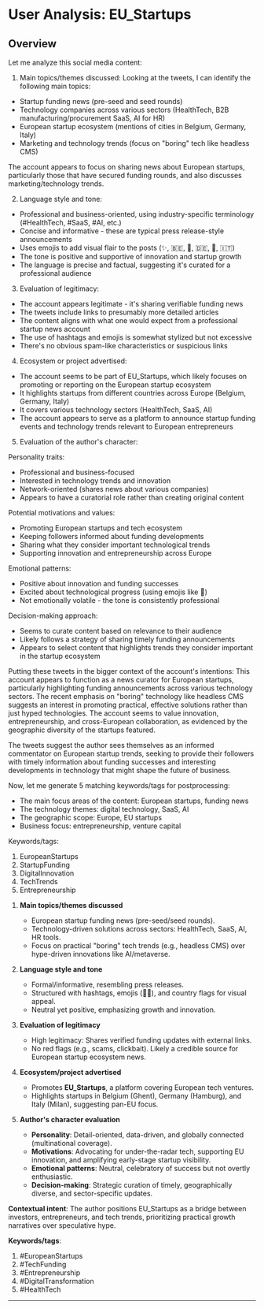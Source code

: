 # User Analysis: EU_Startups

## Overview

<think>
Let me analyze this social media content:

1. Main topics/themes discussed:
Looking at the tweets, I can identify the following main topics:
- Startup funding news (pre-seed and seed rounds)
- Technology companies across various sectors (HealthTech, B2B manufacturing/procurement SaaS, AI for HR)
- European startup ecosystem (mentions of cities in Belgium, Germany, Italy)
- Marketing and technology trends (focus on "boring" tech like headless CMS)

The account appears to focus on sharing news about European startups, particularly those that have secured funding rounds, and also discusses marketing/technology trends.

2. Language style and tone:
- Professional and business-oriented, using industry-specific terminology (#HealthTech, #SaaS, #AI, etc.)
- Concise and informative - these are typical press release-style announcements
- Uses emojis to add visual flair to the posts (✨, 🇧🇪, 🏥, 🇩🇪, 🚀, 🇮🇹)
- The tone is positive and supportive of innovation and startup growth
- The language is precise and factual, suggesting it's curated for a professional audience

3. Evaluation of legitimacy:
- The account appears legitimate - it's sharing verifiable funding news
- The tweets include links to presumably more detailed articles
- The content aligns with what one would expect from a professional startup news account
- The use of hashtags and emojis is somewhat stylized but not excessive
- There's no obvious spam-like characteristics or suspicious links

4. Ecosystem or project advertised:
- The account seems to be part of EU_Startups, which likely focuses on promoting or reporting on the European startup ecosystem
- It highlights startups from different countries across Europe (Belgium, Germany, Italy)
- It covers various technology sectors (HealthTech, SaaS, AI)
- The account appears to serve as a platform to announce startup funding events and technology trends relevant to European entrepreneurs

5. Evaluation of the author's character:

Personality traits:
- Professional and business-focused
- Interested in technology trends and innovation
- Network-oriented (shares news about various companies)
- Appears to have a curatorial role rather than creating original content

Potential motivations and values:
- Promoting European startups and tech ecosystem
- Keeping followers informed about funding developments
- Sharing what they consider important technological trends
- Supporting innovation and entrepreneurship across Europe

Emotional patterns:
- Positive about innovation and funding successes
- Excited about technological progress (using emojis like 🚀)
- Not emotionally volatile - the tone is consistently professional

Decision-making approach:
- Seems to curate content based on relevance to their audience
- Likely follows a strategy of sharing timely funding announcements
- Appears to select content that highlights trends they consider important in the startup ecosystem

Putting these tweets in the bigger context of the account's intentions:
This account appears to function as a news curator for European startups, particularly highlighting funding announcements across various technology sectors. The recent emphasis on "boring" technology like headless CMS suggests an interest in promoting practical, effective solutions rather than just hyped technologies. The account seems to value innovation, entrepreneurship, and cross-European collaboration, as evidenced by the geographic diversity of the startups featured.

The tweets suggest the author sees themselves as an informed commentator on European startup trends, seeking to provide their followers with timely information about funding successes and interesting developments in technology that might shape the future of business.

Now, let me generate 5 matching keywords/tags for postprocessing:
- The main focus areas of the content: European startups, funding news
- The technology themes: digital technology, SaaS, AI
- The geographic scope: Europe, EU startups
- Business focus: entrepreneurship, venture capital

Keywords/tags:
1. EuropeanStartups
2. StartupFunding
3. DigitalInnovation
4. TechTrends
5. Entrepreneurship
</think>

1. **Main topics/themes discussed**  
   - European startup funding news (pre-seed/seed rounds).  
   - Technology-driven solutions across sectors: HealthTech, SaaS, AI, HR tools.  
   - Focus on practical "boring" tech trends (e.g., headless CMS) over hype-driven innovations like AI/metaverse.  

2. **Language style and tone**  
   - Formal/informative, resembling press releases.  
   - Structured with hashtags, emojis (🚀✨), and country flags for visual appeal.  
   - Neutral yet positive, emphasizing growth and innovation.  

3. **Evaluation of legitimacy**  
   - High legitimacy: Shares verified funding updates with external links.  
   - No red flags (e.g., scams, clickbait). Likely a credible source for European startup ecosystem news.  

4. **Ecosystem/project advertised**  
   - Promotes **EU_Startups**, a platform covering European tech ventures.  
   - Highlights startups in Belgium (Ghent), Germany (Hamburg), and Italy (Milan), suggesting pan-EU focus.  

5. **Author's character evaluation**  
   - **Personality**: Detail-oriented, data-driven, and globally connected (multinational coverage).  
   - **Motivations**: Advocating for under-the-radar tech, supporting EU innovation, and amplifying early-stage startup visibility.  
   - **Emotional patterns**: Neutral, celebratory of success but not overtly enthusiastic.  
   - **Decision-making**: Strategic curation of timely, geographically diverse, and sector-specific updates.  

**Contextual intent**: The author positions EU_Startups as a bridge between investors, entrepreneurs, and tech trends, prioritizing practical growth narratives over speculative hype.  

**Keywords/tags**:  
1. #EuropeanStartups  
2. #TechFunding  
3. #Entrepreneurship  
4. #DigitalTransformation  
5. #HealthTech
---
